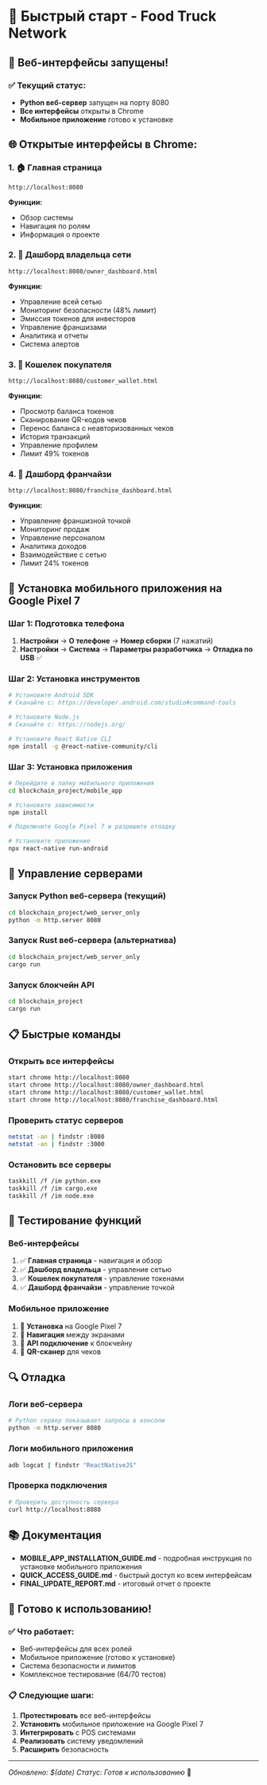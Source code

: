 # 🚀 Быстрый старт - Food Truck Network

## 📱 Веб-интерфейсы запущены!

### ✅ Текущий статус:
- **Python веб-сервер** запущен на порту 8080
- **Все интерфейсы** открыты в Chrome
- **Мобильное приложение** готово к установке

## 🌐 Открытые интерфейсы в Chrome:

### 1. 🏠 Главная страница
```
http://localhost:8080
```
**Функции:**
- Обзор системы
- Навигация по ролям
- Информация о проекте

### 2. 👑 Дашборд владельца сети
```
http://localhost:8080/owner_dashboard.html
```
**Функции:**
- Управление всей сетью
- Мониторинг безопасности (48% лимит)
- Эмиссия токенов для инвесторов
- Управление франшизами
- Аналитика и отчеты
- Система алертов

### 3. 👤 Кошелек покупателя
```
http://localhost:8080/customer_wallet.html
```
**Функции:**
- Просмотр баланса токенов
- Сканирование QR-кодов чеков
- Перенос баланса с неавторизованных чеков
- История транзакций
- Управление профилем
- Лимит 49% токенов

### 4. 🏪 Дашборд франчайзи
```
http://localhost:8080/franchise_dashboard.html
```
**Функции:**
- Управление франшизной точкой
- Мониторинг продаж
- Управление персоналом
- Аналитика доходов
- Взаимодействие с сетью
- Лимит 24% токенов

## 📲 Установка мобильного приложения на Google Pixel 7

### Шаг 1: Подготовка телефона
1. **Настройки** → **О телефоне** → **Номер сборки** (7 нажатий)
2. **Настройки** → **Система** → **Параметры разработчика** → **Отладка по USB** ✅

### Шаг 2: Установка инструментов
```bash
# Установите Android SDK
# Скачайте с: https://developer.android.com/studio#command-tools

# Установите Node.js
# Скачайте с: https://nodejs.org/

# Установите React Native CLI
npm install -g @react-native-community/cli
```

### Шаг 3: Установка приложения
```bash
# Перейдите в папку мобильного приложения
cd blockchain_project/mobile_app

# Установите зависимости
npm install

# Подключите Google Pixel 7 и разрешите отладку

# Установите приложение
npx react-native run-android
```

## 🔧 Управление серверами

### Запуск Python веб-сервера (текущий)
```bash
cd blockchain_project/web_server_only
python -m http.server 8080
```

### Запуск Rust веб-сервера (альтернатива)
```bash
cd blockchain_project/web_server_only
cargo run
```

### Запуск блокчейн API
```bash
cd blockchain_project
cargo run
```

## 📋 Быстрые команды

### Открыть все интерфейсы
```bash
start chrome http://localhost:8080
start chrome http://localhost:8080/owner_dashboard.html
start chrome http://localhost:8080/customer_wallet.html
start chrome http://localhost:8080/franchise_dashboard.html
```

### Проверить статус серверов
```bash
netstat -an | findstr :8080
netstat -an | findstr :3000
```

### Остановить все серверы
```bash
taskkill /f /im python.exe
taskkill /f /im cargo.exe
taskkill /f /im node.exe
```

## 🎯 Тестирование функций

### Веб-интерфейсы
1. ✅ **Главная страница** - навигация и обзор
2. ✅ **Дашборд владельца** - управление сетью
3. ✅ **Кошелек покупателя** - управление токенами
4. ✅ **Дашборд франчайзи** - управление точкой

### Мобильное приложение
1. 📱 **Установка** на Google Pixel 7
2. 📱 **Навигация** между экранами
3. 📱 **API подключение** к блокчейну
4. 📱 **QR-сканер** для чеков

## 🔍 Отладка

### Логи веб-сервера
```bash
# Python сервер показывает запросы в консоли
python -m http.server 8080
```

### Логи мобильного приложения
```bash
adb logcat | findstr "ReactNativeJS"
```

### Проверка подключения
```bash
# Проверить доступность сервера
curl http://localhost:8080
```

## 📚 Документация

- **MOBILE_APP_INSTALLATION_GUIDE.md** - подробная инструкция по установке мобильного приложения
- **QUICK_ACCESS_GUIDE.md** - быстрый доступ ко всем интерфейсам
- **FINAL_UPDATE_REPORT.md** - итоговый отчет о проекте

## 🎉 Готово к использованию!

### ✅ Что работает:
- Веб-интерфейсы для всех ролей
- Мобильное приложение (готово к установке)
- Система безопасности и лимитов
- Комплексное тестирование (64/70 тестов)

### 📋 Следующие шаги:
1. **Протестировать** все веб-интерфейсы
2. **Установить** мобильное приложение на Google Pixel 7
3. **Интегрировать** с POS системами
4. **Реализовать** систему уведомлений
5. **Расширить** безопасность

---
*Обновлено: $(date)*
*Статус: Готов к использованию* 🚀
